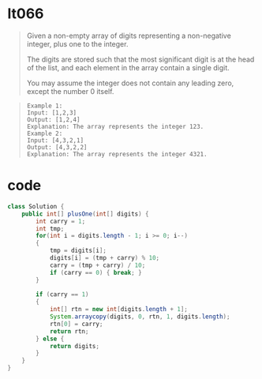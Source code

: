 # lt066
>Given a non-empty array of digits representing a non-negative integer, plus one to the integer.
>
>The digits are stored such that the most significant digit is at the head of the list, and each element in the array contain a single digit.
>
>You may assume the integer does not contain any leading zero, except the number 0 itself.

>     Example 1:
>     Input: [1,2,3]
>     Output: [1,2,4]
>     Explanation: The array represents the integer 123.
>     Example 2:
>     Input: [4,3,2,1]
>     Output: [4,3,2,2]
>     Explanation: The array represents the integer 4321.

# code
```Java
class Solution {
    public int[] plusOne(int[] digits) {
        int carry = 1;
        int tmp;
        for(int i = digits.length - 1; i >= 0; i--) 
        {
            tmp = digits[i];
            digits[i] = (tmp + carry) % 10;
            carry = (tmp + carry) / 10;
            if (carry == 0) { break; }
        }
        
        if (carry == 1) 
        {
            int[] rtn = new int[digits.length + 1];
            System.arraycopy(digits, 0, rtn, 1, digits.length);
            rtn[0] = carry;
            return rtn;
        } else {
            return digits;
        }
    }
}
```